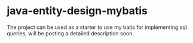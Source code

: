 # java-entity-design-mybatis
The project can be used as a starter to use my batis for implementing sql queries, will be posting a detailed description soon.
